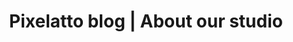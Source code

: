 ---
title: Pixelatto blog | About our studio
description: Discover our posts about Pixelatto studio
keywords: pixelatto news, about pixelatto, pixelatto blog, pixelatto posts

layout: blog
tag: Pixelatto

hide_hero: true
---